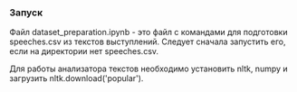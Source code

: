 ### Запуск

Файл dataset_preparation.ipynb - это файл с командами для подготовки speeches.csv из текстов выступлений. Следует сначала запустить его, если на директории нет speeches.csv.

Для работы анализатора текстов необходимо установить nltk, numpy и загрузить nltk.download('popular').
